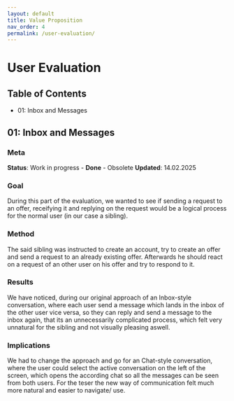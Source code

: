 ```yaml
---
layout: default
title: Value Proposition
nav_order: 4
permalink: /user-evaluation/
---
```


# User Evaluation
## Table of Contents
- 01: Inbox and Messages

## 01: Inbox and Messages

### Meta
**Status**: Work in progress - **Done** - Obsolete
**Updated**: 14.02.2025

### Goal
During this part of the evaluation, we wanted to see if sending a request to an offer, receifying it and replying on the request would be a logical process for the normal user (in our case a sibling).

### Method
The said sibling was instructed to create an account, try to create an offer and send a request to an already existing offer. Afterwards he should react on a request of an other user on his offer and try to respond to it.

### Results
We have noticed, during our original approach of an Inbox-style conversation, where each user send a message which lands in the inbox of the other user vice versa, so they can reply and send a message to the inbox again, that its an unnecessarily complicated process, which felt very unnatural for the sibling and not visually pleasing aswell.

### Implications

We had to change the approach and go for an Chat-style conversation, where the user could select the active conversation on the left of the screen, which opens the according chat so all the messages can be seen from both users. For the teser the new way of communication felt much more natural and easier to navigate/ use. 